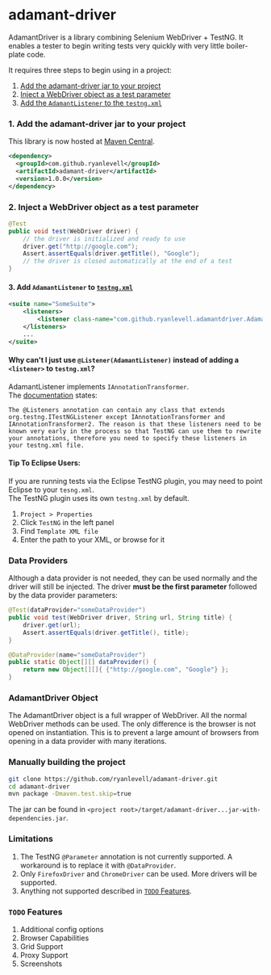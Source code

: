 # adamant-driver

AdamantDriver is a library combining Selenium WebDriver + TestNG. It enables a tester to begin writing tests very quickly with very little boiler-plate code.

It requires three steps to begin using in a project:

1. [Add the adamant-driver jar to your project](#add-jar)
2. [Inject a WebDriver object as a test parameter](#inject-wd)
3. [Add the ```AdamantListener``` to the ```testng.xml```](#add-list)

### 1. Add the adamant-driver jar to your project<a name="add-jar"></a>
This library is now hosted at [Maven Central](http://mvnrepository.com/artifact/com.github.ryanlevell/adamant-driver).
```xml
<dependency>
  <groupId>com.github.ryanlevell</groupId>
  <artifactId>adamant-driver</artifactId>
  <version>1.0.0</version>
</dependency>
```

### 2. Inject a WebDriver object as a test parameter<a name="inject-wd"></a>
```JAVA
@Test
public void test(WebDriver driver) {
    // the driver is initialized and ready to use
    driver.get("http://google.com");
    Assert.assertEquals(driver.getTitle(), "Google");
    // the driver is closed automatically at the end of a test
}
```

#### 3. Add ```AdamantListener``` to [```testng.xml```](http://testng.org/doc/documentation-main.html#testng-xml)<a name="add-list"></a>
```XML
<suite name="SomeSuite">
	<listeners>
		<listener class-name="com.github.ryanlevell.adamantdriver.AdamantListener" />
	</listeners>
	...
</suite>
```

#### Why can't I just use ```@Listener(AdamantListener)``` instead of adding a ```<listener>``` to ```testng.xml```?
AdamantListener implements ```IAnnotationTransformer```.  
The [documentation](http://testng.org/doc/documentation-main.html#listeners-testng-xml) states:
```
The @Listeners annotation can contain any class that extends org.testng.ITestNGListener except IAnnotationTransformer and IAnnotationTransformer2. The reason is that these listeners need to be known very early in the process so that TestNG can use them to rewrite your annotations, therefore you need to specify these listeners in your testng.xml file.
```

#### Tip To Eclipse Users:
If you are running tests via the Eclipse TestNG plugin, you may need to point Eclipse to your ```tesng.xml```.  
The TestNG plugin uses its own ```testng.xml``` by default.  
1. ```Project > Properties```
2. Click ```TestNG``` in the left panel
3. Find ```Template XML file```
4. Enter the path to your XML, or browse for it

### Data Providers
Although a data provider is not needed, they can be used normally and the driver will still be injected. The driver **must be the first parameter** followed by the data provider parameters:

```JAVA
@Test(dataProvider="someDataProvider")
public void test(WebDriver driver, String url, String title) {
    driver.get(url);
    Assert.assertEquals(driver.getTitle(), title);
}

@DataProvider(name="someDataProvider")
public static Object[][] dataProvider() {
    return new Object[][]{ {"http://google.com", "Google"} };
}
```

### AdamantDriver Object
The AdamantDriver object is a full wrapper of WebDriver. All the normal WebDriver methods can be used. The only difference is the browser is not opened on instantiation. This is to prevent a large amount of browsers from opening in a data provider with many iterations.

### Manually building the project
```bash
git clone https://github.com/ryanlevell/adamant-driver.git
cd adamant-driver
mvn package -Dmaven.test.skip=true
```
The jar can be found in ```<project root>/target/adamant-driver...jar-with-dependencies.jar```.

### Limitations
1. The TestNG ```@Parameter``` annotation is not currently supported. A workaround is to replace it with ```@DataProvider```.
2. Only ```FirefoxDriver``` and ```ChromeDriver``` can be used. More drivers will be supported.
3. Anything not supported described in [```TODO``` Features](#todo).


### ```TODO``` Features<a name="todo"></a>
1. Additional config options
2. Browser Capabilities
3. Grid Support
4. Proxy Support
5. Screenshots
